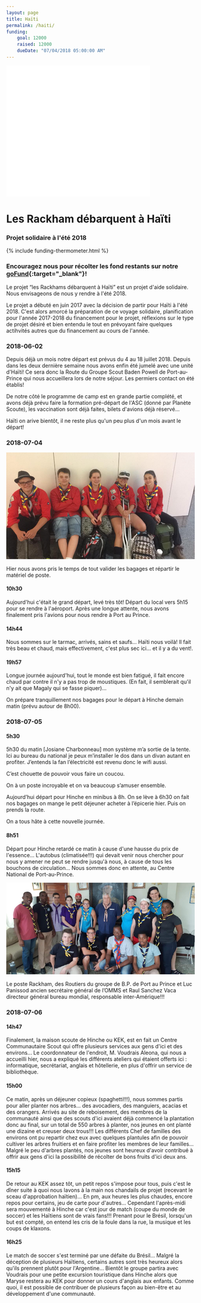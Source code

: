 ```yaml
---
layout: page
title: Haïti
permalink: /haiti/
funding:
    goal: 12000
    raised: 12000
    dueDate: "07/04/2018 05:00:00 AM"
---
```


<div class="project-container">
    <img src="/img/logo-haiti.png" alt="Logo Haïti"/>
    <div class="project-text">
        <h1>Les Rackham débarquent à Haïti</h1>
        <h3>Projet solidaire à l'été 2018</h3>
        {% include funding-thermometer.html %}
    </div>
</div>

<div class="spacer-25"></div>

### Encouragez nous pour récolter les fond restants sur notre [goFund](https://www.gofundme.com/5he0w6o){:target="_blank"}!

<div class="spacer-25"></div>

Le projet “les Rackhams débarquent à Haïti” est un projet d'aide solidaire. Nous envisageons de nous y rendre à l'été 2018.

Le projet a débuté en juin 2017 avec la décision de partir pour Haïti à l'été 2018. C'est alors amorcé la préparation de ce voyage solidaire, planification pour l'année 2017-2018 du financement pour le projet, réflexions sur le type de projet désiré et bien entendu le tout en prévoyant faire quelques actihvités autres que du financement au cours de l'année.

### 2018-06-02

Depuis déjà un mois notre départ est prévus du 4 au 18 juillet 2018. Depuis dans les deux dernière semaine nous avons enfin été jumelé avec une unité d'Haïti! Ce sera donc la Route du Groupe Scout Baden Powell de Port-au-Prince qui nous accueillera lors de notre séjour. Les permiers contact on été établis!

De notre côté le programme de camp est en grande partie complété, et avons déjà prévu faire la formation pré-départ de l'ASC (donné par Planète Scoute), les vaccination sont déjà faites, bilets d'avions déjà réservé...

Haïti on arive bientôt, il ne reste plus qu'un peu plus d'un mois avant le départ!

### 2018-07-04

!["Attente à l'aréoport avant le départ"](/img/haiti/haiti_attente_pre-depart.jpg)

Hier nous avons pris le temps de tout valider les bagages et répartir le matériel de poste.

#### 10h30
Aujourd'hui c'était le grand départ, levé très tôt! Départ du local vers 5h15 pour se rendre à l'aéroport. Après une longue attente, nous avons finalement pris l'avions pour nous rendre à Port au Prince.

#### 14h44
Nous sommes sur le tarmac, arrivés, sains et saufs... Haïti nous voilà! Il fait très beau et chaud, mais effectivement, c'est plus sec ici... et il y a du vent!.

#### 19h57
Longue journée aujourd'hui, tout le monde est bien fatigué, il fait encore chaud par contre il n'y a pas trop de moustiques. (En fait, il semblerait qu'il n'y ait que Magaly qui se fasse piquer)...

On prépare tranquillement nos bagages pour le départ à Hinche demain matin (prévu autour de 8h00).

### 2018-07-05

#### 5h30 

5h30 du matin [Josiane Charbonneau] mon système m’a sortie de la tente. Ici au bureau du national je peux m’installer le dos dans un divan autant en profiter. J’entends la fan l’électricité est revenu donc le wifi aussi.

C’est chouette de pouvoir vous faire un coucou.

On à un poste incroyable et on va beaucoup s’amuser ensemble.

Aujourd’hui départ pour Hinche en minibus à 8h. On se lève à 6h30 on fait nos bagages on mange le petit déjeuner acheter à l’épicerie hier. Puis on prends la route.

On a tous hâte à cette nouvelle journée.

#### 8h51

Départ pour Hinche retardé ce matin à cause d'une hausse du prix de l'essence... L'autobus (climatisée!!!) qui devait venir nous chercher pour nous y amener ne peut se rendre jusqu'à nous, à cause de tous les bouchons de circulation... Nous sommes donc en attente, au Centre National de Port-au-Prince.

!["Photo avec des Haïtien du groupe BP, Luc Panissod et Raul Sanchez Vaca"](/img/haiti/haiti_avec_haitien_Luc_Panissod_et_Raul_Sanchez_Vaca.jpg)

Le poste Rackham, des Routiers du groupe de B.P. de Port au Prince et Luc Panissod ancien secrétaire général de l’OMMS et Raul Sanchez Vaca directeur général bureau mondial, responsable inter-Amérique!!!

### 2018-07-06

#### 14h47

Finalement, la maison scoute de Hinche ou KEK, est en fait un Centre Communautaire Scout qui offre plusieurs services aux gens d'ici et des environs... Le coordonnateur de l'endroit, M. Voudrais Aleona, qui nous a accueilli hier, nous a expliqué les différents ateliers qui étaient offerts ici : informatique, secrétariat, anglais et hôtellerie, en plus d'offrir un service de bibliothèque.

#### 15h00

Ce matin, après un déjeuner copieux (spaghetti!!!), nous sommes partis pour aller planter nos arbres... des avocadiers, des manguiers, acacias et des orangers. Arrivés au site de reboisement, des membres de la communauté ainsi que des scouts d'ici avaient déjà commencé la plantation donc au final, sur un total de 550 arbres à planter, nos jeunes en ont planté une dizaine et creuser deux trous!!! Les différents Chef de familles des environs ont pu repartir chez eux avec quelques plantules afin de pouvoir cultiver les arbres fruitiers et en faire profiter les membres de leur familles... Malgré le peu d'arbres plantés, nos jeunes sont heureux d'avoir contribué à offrir aux gens d'ici la possibilité de récolter de bons fruits d'ici deux ans.

#### 15h15

De retour au KEK assez tôt, un petit repos s'impose pour tous, puis c'est le dîner suite à quoi nous lavons à la main nos chandails de projet (recevant le sceau d'approbation haïtien)... En pm, aux heures les plus chaudes, encore repos pour certains, jeu de carte pour d'autres... Cependant l'après-midi sera mouvementé à Hinche car c'est jour de match (coupe du monde de soccer) et les Haïtiens sont de vrais fans!!! Prenant pour le Brésil, lorsqu'un but est compté, on entend les cris de la foule dans la rue, la musique et les coups de klaxons.

#### 16h25

Le match de soccer s'est terminé par une défaite du Brésil... Malgré la déception de plusieurs Haïtiens, certains autres sont très heureux alors qu'ils prennent plutôt pour l'Argentine... Bientôt le groupe partira avec Voudrais pour une petite excursion touristique dans Hinche alors que Maryse restera au KEK pour donner un cours d'anglais aux enfants. Comme quoi, il est possible de contribuer de plusieurs façon au bien-être et au développement d'une communauté.



